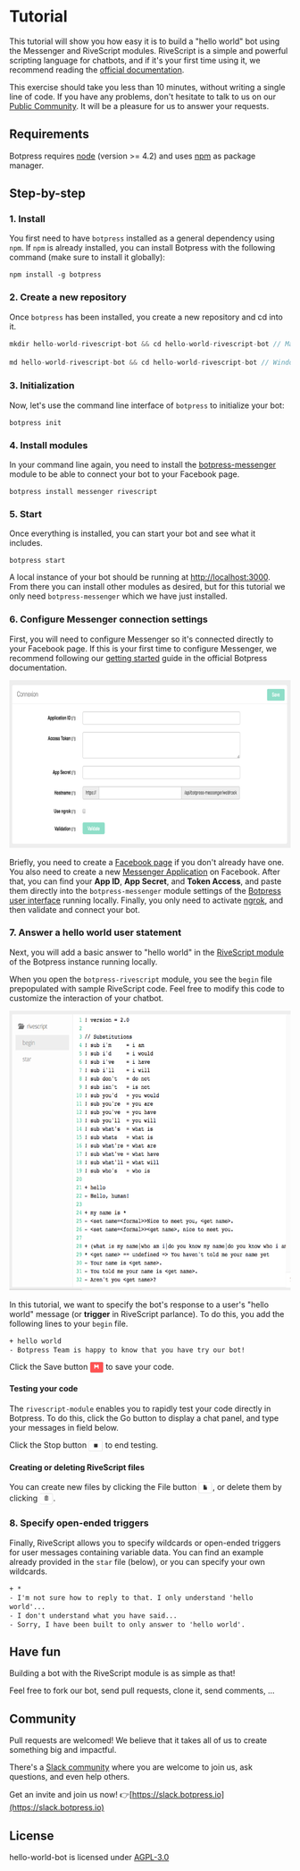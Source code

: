 # Tutorial

This tutorial will show you how easy it is to build a "hello world" bot using the Messenger and RiveScript modules. RiveScript is a simple and powerful scripting language for chatbots, and if it's your first time using it, we recommend reading the [official documentation](https://www.rivescript.com/). 

This exercise should take you less than 10 minutes, without writing a single line of code. If you have any problems, don't hesitate to talk to us on our [Public Community](https://slack.botpress.io). It will be a pleasure for us to answer your requests.

## Requirements

Botpress requires [node](https://nodejs.org) (version >= 4.2) and uses [npm](https://www.npmjs.com) as package manager.

## Step-by-step

### 1. Install

You first need to have `botpress` installed as a general dependency using `npm`. If `npm` is already installed, you can install Botpress with the following command (make sure to install it globally):

```
npm install -g botpress
```

### 2. Create a new repository

Once `botpress` has been installed, you create a new repository and cd into it.

```js
mkdir hello-world-rivescript-bot && cd hello-world-rivescript-bot // Mac and Linux users

md hello-world-rivescript-bot && cd hello-world-rivescript-bot // Windows users
```

### 3. Initialization

Now, let's use the command line interface of `botpress` to initialize your bot:

```
botpress init
```

### 4. Install modules

In your command line again, you need to install the [botpress-messenger](https://github.com/botpress/botpress-messenger) module to be able to connect your bot to your Facebook page.

```
botpress install messenger rivescript
```

### 5. Start

Once everything is installed, you can start your bot and see what it includes.

```
botpress start
```

A local instance of your bot should be running at [http://localhost:3000](http://localhost:3000). From there you can install other modules as desired, but for this tutorial we only need `botpress-messenger` which we have just installed.

### 6. Configure Messenger connection settings

First, you will need to configure Messenger so it's connected directly to your Facebook page. If this is your first time to configure Messenger, we recommend following our [getting started](https://docs.botpress.io/getting-started.html) guide in the official Botpress documentation.

<img src='./assets/connexion-settings.png' height=300px />

Briefly, you need to create a [Facebook page](https://www.facebook.com/pages/create) if you don't already have one. You also need to create a new [Messenger Application](https://developers.facebook.com/) on Facebook. After that, you can find your **App ID**, **App Secret**, and **Token Access**, and paste them directly into the `botpress-messenger` module settings of the [Botpress user interface](http://localhost:3000/modules/botpress-messenger) running locally. Finally, you only need to activate [ngrok](https://ngrok.com/), and then validate and connect your bot.

### 7. Answer a hello world user statement

Next, you will add a basic answer to "hello world" in the [RiveScript module](http://localhost:3000/modules/botpress-rivescript) of the Botpress instance running locally. 

When you open the `botpress-rivescript` module, you see the `begin` file prepopulated with sample RiveScript code. Feel free to modify this code to customize the interaction of your chatbot.

<img src='./assets/rivescript-code.png' height=500px />

In this tutorial, we want to specify the bot's response to a user's "hello world" message (or **trigger** in RiveScript parlance). To do this, you add the following lines to your `begin` file.

```
+ hello world
- Botpress Team is happy to know that you have try our bot!
```

Click the Save button <img src='./assets/save-script.png' align='top' height=20px /> to save your code.

#### Testing your code

The `rivescript-module` enables you to rapidly test your code directly in Botpress. To do this, click the Go button to display a chat panel, and type your messages in field below.

Click the Stop button <img src='./assets/stop.png' align='top' height=20px /> to end testing.

#### Creating or deleting RiveScript files

You can create new files by clicking the File button <img src='./assets/new-file.png' align='top' height=20px />, or delete them by clicking <img src='./assets/delete-file.png' align='top' height=20px />.


### 8. Specify open-ended triggers

Finally, RiveScript allows you to specify wildcards or open-ended triggers for user messages containing variable data. You can find an example already provided in the `star` file (below), or you can specify your own wildcards.

```
+ *
- I'm not sure how to reply to that. I only understand 'hello world'...
- I don't understand what you have said...
- Sorry, I have been built to only answer to 'hello world'.
```

## Have fun

Building a bot with the RiveScript module is as simple as that!

Feel free to fork our bot, send pull requests, clone it, send comments, ...

## Community

Pull requests are welcomed! We believe that it takes all of us to create something big and impactful.

There's a [Slack community](https://slack.botpress.io) where you are welcome to join us, ask questions, and even help others.

Get an invite and join us now! 👉[https://slack.botpress.io](https://slack.botpress.io)

## License

hello-world-bot is licensed under [AGPL-3.0](/LICENSE)
